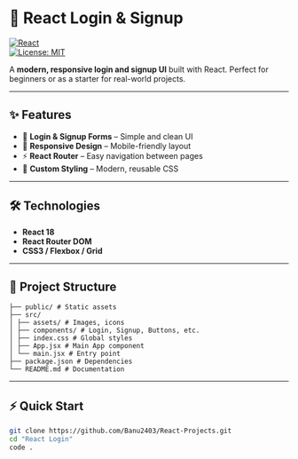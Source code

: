 # 🚀 React Login & Signup

[![React](https://img.shields.io/badge/React-18-blue?logo=react&logoColor=white)](https://reactjs.org/)  
[![License: MIT](https://img.shields.io/badge/License-MIT-green)](LICENSE)

A **modern, responsive login and signup UI** built with React. Perfect for beginners or as a starter for real-world projects.  

---

## ✨ Features

- 🔑 **Login & Signup Forms** – Simple and clean UI  
- 📱 **Responsive Design** – Mobile-friendly layout  
- ⚡ **React Router** – Easy navigation between pages  
- 🎨 **Custom Styling** – Modern, reusable CSS  

---

## 🛠 Technologies

- **React 18**  
- **React Router DOM**  
- **CSS3 / Flexbox / Grid**  

---

## 📁 Project Structure
`````React Login/
├── public/ # Static assets
├── src/
│ ├── assets/ # Images, icons
│ ├── components/ # Login, Signup, Buttons, etc.
│ ├── index.css # Global styles
│ ├── App.jsx # Main App component
│ └── main.jsx # Entry point
├── package.json # Dependencies
└── README.md # Documentation
`````

---

## ⚡ Quick Start

```bash
git clone https://github.com/Banu2403/React-Projects.git
cd "React Login"
code .


